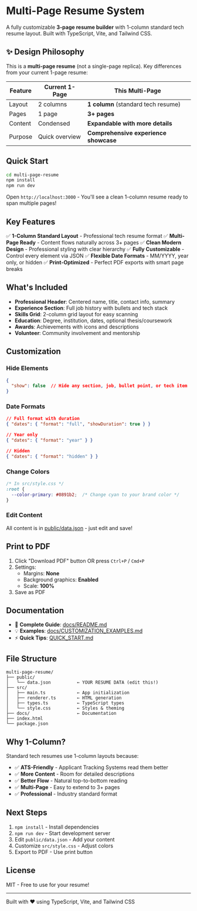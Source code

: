 # Multi-Page Resume System

A fully customizable **3-page resume builder** with 1-column standard tech resume layout. Built with TypeScript, Vite, and Tailwind CSS.

## ✨ Design Philosophy

This is a **multi-page resume** (not a single-page replica). Key differences from your current 1-page resume:

| Feature | Current 1-Page | This Multi-Page |
|---------|---------------|-----------------|
| Layout | 2 columns | **1 column** (standard tech resume) |
| Pages | 1 page | **3+ pages** |
| Content | Condensed | **Expandable with more details** |
| Purpose | Quick overview | **Comprehensive experience showcase** |

## Quick Start

```bash
cd multi-page-resume
npm install
npm run dev
```

Open `http://localhost:3000` - You'll see a clean 1-column resume ready to span multiple pages!

## Key Features

✅ **1-Column Standard Layout** - Professional tech resume format
✅ **Multi-Page Ready** - Content flows naturally across 3+ pages
✅ **Clean Modern Design** - Professional styling with clear hierarchy
✅ **Fully Customizable** - Control every element via JSON
✅ **Flexible Date Formats** - MM/YYYY, year only, or hidden
✅ **Print-Optimized** - Perfect PDF exports with smart page breaks

## What's Included

- **Professional Header**: Centered name, title, contact info, summary
- **Experience Section**: Full job history with bullets and tech stack
- **Skills Grid**: 2-column grid layout for easy scanning
- **Education**: Degree, institution, dates, optional thesis/coursework
- **Awards**: Achievements with icons and descriptions
- **Volunteer**: Community involvement and mentorship

## Customization

### Hide Elements

```json
{
  "show": false  // Hide any section, job, bullet point, or tech item
}
```

### Date Formats

```json
// Full format with duration
{ "dates": { "format": "full", "showDuration": true } }

// Year only
{ "dates": { "format": "year" } }

// Hidden
{ "dates": { "format": "hidden" } }
```

### Change Colors

```css
/* In src/style.css */
:root {
  --color-primary: #0891b2;  /* Change cyan to your brand color */
}
```

### Edit Content

All content is in [public/data.json](public/data.json) - just edit and save!

## Print to PDF

1. Click "Download PDF" button OR press `Ctrl+P` / `Cmd+P`
2. Settings:
   - Margins: **None**
   - Background graphics: **Enabled**
   - Scale: **100%**
3. Save as PDF

## Documentation

- 📖 **Complete Guide**: [docs/README.md](docs/README.md)
- 💡 **Examples**: [docs/CUSTOMIZATION_EXAMPLES.md](docs/CUSTOMIZATION_EXAMPLES.md)
- ⚡ **Quick Tips**: [QUICK_START.md](QUICK_START.md)

## File Structure

```
multi-page-resume/
├── public/
│   └── data.json          ← YOUR RESUME DATA (edit this!)
├── src/
│   ├── main.ts            ← App initialization
│   ├── renderer.ts        ← HTML generation
│   ├── types.ts           ← TypeScript types
│   └── style.css          ← Styles & theming
├── docs/                  ← Documentation
├── index.html
└── package.json
```

## Why 1-Column?

Standard tech resumes use 1-column layouts because:
- ✅ **ATS-Friendly** - Applicant Tracking Systems read them better
- ✅ **More Content** - Room for detailed descriptions
- ✅ **Better Flow** - Natural top-to-bottom reading
- ✅ **Multi-Page** - Easy to extend to 3+ pages
- ✅ **Professional** - Industry standard format

## Next Steps

1. `npm install` - Install dependencies
2. `npm run dev` - Start development server
3. Edit `public/data.json` - Add your content
4. Customize `src/style.css` - Adjust colors
5. Export to PDF - Use print button

## License

MIT - Free to use for your resume!

---

Built with ❤️ using TypeScript, Vite, and Tailwind CSS
